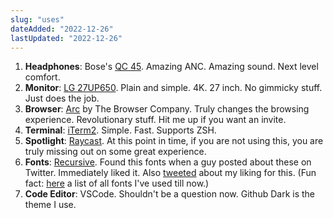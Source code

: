 ```yaml
---
slug: "uses"
dateAdded: "2022-12-26"
lastUpdated: "2022-12-26"
---
```



1. **Headphones**: Bose's [QC 45](https://www.boseindia.com/en_in/products/headphones/noise_cancelling_headphones/quietcomfort-headphones-45.html). Amazing ANC. Amazing sound. Next level comfort.
2. **Monitor**: [LG 27UP650](https://www.lg.com/in/monitors/uhd-4k-5k/27up650-w/). Plain and simple. 4K. 27 inch. No gimmicky stuff. Just does the job.
3. **Browser**: [Arc](https://arc.net/) by The Browser Company. Truly changes the browsing experience. Revolutionary stuff. Hit me up if you want an invite.
4. **Terminal**: [iTerm2](https://iterm2.com/). Simple. Fast. Supports ZSH.
5. **Spotlight**: [Raycast](https://www.raycast.com/). At this point in time, if you are not using this, you are truly missing out on some great experience.
6. **Fonts**: [Recursive](https://www.recursive.design/). Found this fonts when a guy posted about these on Twitter. Immediately liked it. Also [tweeted](https://twitter.com/tapanchudasama7/status/1603757501467348997?s=20&t=AAbM0imH4SBCr5uYSPWs9A) about my liking for this. (Fun fact: [here](/toolkit/fonts) a list of all fonts I've used till now.)
7. **Code Editor**: VSCode. Shouldn't be a question now. Github Dark is the theme I use.